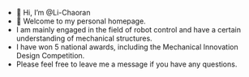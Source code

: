 - 👋 Hi, I’m @Li-Chaoran
- 👀 Welcome to my personal homepage.
- I am mainly engaged in the field of robot control and have a certain understanding of mechanical structures.
- I have won 5 national awards, including the Mechanical Innovation Design Competition.
- Please feel free to leave me a message if you have any questions.

<!---
Li-Chaoran/Li-Chaoran is a ✨ special ✨ repository because its `README.md` (this file) appears on your GitHub profile.
You can click the Preview link to take a look at your changes.
--->
